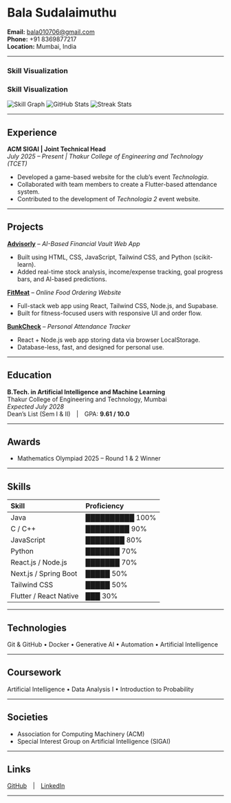 # Bala Sudalaimuthu

**Email:** [bala010706@gmail.com](mailto:bala010706@gmail.com)  
**Phone:** +91 8369877217  
**Location:** Mumbai, India  

---

### Skill Visualization

### Skill Visualization

![Skill Graph](https://github-readme-stats.vercel.app/api/top-langs/?username=notfawkes&layout=compact&theme=dark)
![GitHub Stats](https://github-readme-stats.vercel.app/api?username=notfawkes&show_icons=true&theme=dark)
![Streak Stats](https://github-readme-streak-stats.herokuapp.com/?user=notfawkes&theme=dark)



---

## Experience

**ACM SIGAI | Joint Technical Head**  
*July 2025 – Present | Thakur College of Engineering and Technology (TCET)*  
- Developed a game-based website for the club’s event *Technologia*.  
- Collaborated with team members to create a Flutter-based attendance system.  
- Contributed to the development of *Technologia 2* event website.  

---

## Projects

**[Advisorly](https://advisorly-dobbys-projects-22112754.vercel.app)** – *AI-Based Financial Vault Web App*  
- Built using HTML, CSS, JavaScript, Tailwind CSS, and Python (scikit-learn).  
- Added real-time stock analysis, income/expense tracking, goal progress bars, and AI-based predictions.  

**[FitMeat](https://fit-meat.vercel.app)** – *Online Food Ordering Website*  
- Full-stack web app using React, Tailwind CSS, Node.js, and Supabase.  
- Built for fitness-focused users with responsive UI and order flow.  

**[BunkCheck](https://bunk-check.vercel.app)** – *Personal Attendance Tracker*  
- React + Node.js web app storing data via browser LocalStorage.  
- Database-less, fast, and designed for personal use.  

---

## Education

**B.Tech. in Artificial Intelligence and Machine Learning**  
Thakur College of Engineering and Technology, Mumbai  
*Expected July 2028*  
Dean’s List (Sem I & II) | GPA: **9.61 / 10.0**

---

## Awards

- Mathematics Olympiad 2025 – Round 1 & 2 Winner  

---

## Skills

| Skill | Proficiency |
|:------|:-------------|
| Java | ██████████ 100% |
| C / C++ | █████████ 90% |
| JavaScript | ████████ 80% |
| Python | ███████ 70% |
| React.js / Node.js | ███████ 70% |
| Next.js / Spring Boot | █████ 50% |
| Tailwind CSS | █████ 50% |
| Flutter / React Native | ███ 30% |

---


## Technologies
Git & GitHub • Docker • Generative AI • Automation • Artificial Intelligence  

---

## Coursework
Artificial Intelligence • Data Analysis I • Introduction to Probability  

---

## Societies
- Association for Computing Machinery (ACM)  
- Special Interest Group on Artificial Intelligence (SIGAI)  

---

## Links
[GitHub](https://github.com/notfawkes) | [LinkedIn](https://www.linkedin.com/in/bala-sudalaimuthu-a34b53355)

---
